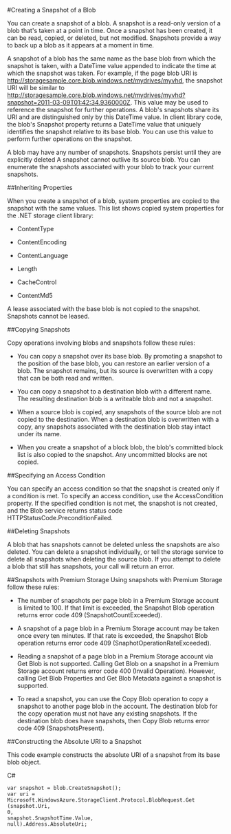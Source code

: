 <properties 
	pageTitle="Creating a Snapshot of a Blob" 
	description="A how to guide for creating Azure Storage Blob Snapshots" 
	services="storage" 
	documentationCenter="" 
	authors="tamram" 
	manager="adinah" 
	editor=""/>

<tags 
	ms.service="storage" 
	ms.workload="storage" 
	ms.tgt_pltfrm="na" 
	ms.devlang="na" 
	ms.topic="article" 
	ms.date="02/20/2015" 
	ms.author="tamram"/>

#Creating a Snapshot of a Blob

You can create a snapshot of a blob. A snapshot is a read-only version of a blob that's taken at a point in time. Once a snapshot has been created, it can be read, copied, or deleted, but not modified. Snapshots provide a way to back up a blob as it appears at a moment in time.

A snapshot of a blob has the same name as the base blob from which the snapshot is taken, with a DateTime value appended to indicate the time at which the snapshot was taken. For example, if the page blob URI is http://storagesample.core.blob.windows.net/mydrives/myvhd, the snapshot URI will be similar to http://storagesample.core.blob.windows.net/mydrives/myvhd?snapshot=2011-03-09T01:42:34.9360000Z. This value may be used to reference the snapshot for further operations. A blob's snapshots share its URI and are distinguished only by this DateTime value. In client library code, the blob's Snapshot property returns a DateTime value that uniquely identifies the snapshot relative to its base blob. You can use this value to perform further operations on the snapshot.

A blob may have any number of snapshots. Snapshots persist until they are explicitly deleted A snapshot cannot outlive its source blob. You can enumerate the snapshots associated with your blob to track your current snapshots.

##Inheriting Properties

When you create a snapshot of a blob, system properties are copied to the snapshot with the same values. This list shows copied system properties for the .NET storage client library:

- ContentType 

- ContentEncoding 

- ContentLanguage

- Length

- CacheControl

- ContentMd5 


A lease associated with the base blob is not copied to the snapshot. Snapshots cannot be leased.

##Copying Snapshots 

Copy operations involving blobs and snapshots follow these rules:

- You can copy a snapshot over its base blob. By promoting a snapshot to the position of the base blob, you can restore an earlier version of a blob. The snapshot remains, but its source is overwritten with a copy that can be both read and written.

- You can copy a snapshot to a destination blob with a different name. The resulting destination blob is a writeable blob and not a snapshot.

- When a source blob is copied, any snapshots of the source blob are not copied to the destination. When a destination blob is overwritten with a copy, any snapshots associated with the destination blob stay intact under its name. 

- When you create a snapshot of a block blob, the blob's committed block list is also copied to the snapshot. Any uncommitted blocks are not copied.

##Specifying an Access Condition 

You can specify an access condition so that the snapshot is created only if a condition is met. To specify an access condition, use the AccessCondition property. If the specified condition is not met, the snapshot is not created, and the Blob service returns status code HTTPStatusCode.PreconditionFailed.

##Deleting Snapshots 

A blob that has snapshots cannot be deleted unless the snapshots are also deleted. You can delete a snapshot individually, or tell the storage service to delete all snapshots when deleting the source blob. If you attempt to delete a blob that still has snapshots, your call will return an error.

##Snapshots with Premium Storage
Using snapshots with Premium Storage follow these rules:

- The number of snapshots per page blob in a Premium Storage account is limited to 100. If that limit is exceeded, the Snapshot Blob operation returns error code 409 (SnapshotCountExceeded).

- A snapshot of a page blob in a Premium Storage account may be taken once every ten minutes. If that rate is exceeded, the Snapshot Blob operation returns error code 409 (SnaphotOperationRateExceeded).

- Reading a snapshot of a page blob in a Premium Storage account via Get Blob is not supported. Calling Get Blob on a snapshot in a Premium Storage account returns error code 400 (Invalid Operation). However, calling Get Blob Properties and Get Blob Metadata against a snapshot is supported.

- To read a snapshot, you can use the Copy Blob operation to copy a snapshot to another page blob in the account. The destination blob for the copy operation must not have any existing snapshots. If the destination blob does have snapshots, then Copy Blob returns error code 409 (SnapshotsPresent).

##Constructing the Absolute URI to a Snapshot 

This code example constructs the absolute URI of a snapshot from its base blob object.

C#

	var snapshot = blob.CreateSnapshot();
	var uri = Microsoft.WindowsAzure.StorageClient.Protocol.BlobRequest.Get
    (snapshot.Uri, 
    0, 
    snapshot.SnapshotTime.Value, 
    null).Address.AbsoluteUri;
